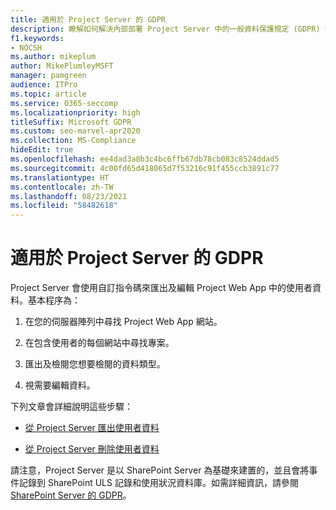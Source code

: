 ```yaml
---
title: 適用於 Project Server 的 GDPR
description: 瞭解如何解決內部部署 Project Server 中的一般資料保護規定 (GDPR) 需求。
f1.keywords:
- NOCSH
ms.author: mikeplum
author: MikePlumleyMSFT
manager: pamgreen
audience: ITPro
ms.topic: article
ms.service: O365-seccomp
ms.localizationpriority: high
titleSuffix: Microsoft GDPR
ms.custom: seo-marvel-apr2020
ms.collection: MS-Compliance
hideEdit: true
ms.openlocfilehash: ee4dad3a8b3c4bc6ffb67db78cb083c8524ddad5
ms.sourcegitcommit: 4c00fd65d418065d7f53216c91f455ccb3891c77
ms.translationtype: HT
ms.contentlocale: zh-TW
ms.lasthandoff: 08/23/2021
ms.locfileid: "58482618"
---
```

# <a name="gdpr-for-project-server"></a>適用於 Project Server 的 GDPR

Project Server 會使用自訂指令碼來匯出及編輯 Project Web App 中的使用者資料。基本程序為：

1.  在您的伺服器陣列中尋找 Project Web App 網站。

2.  在包含使用者的每個網站中尋找專案。

3.  匯出及檢閱您想要檢閱的資料類型。

4.  視需要編輯資料。

下列文章會詳細說明這些步驟：

- [從 Project Server 匯出使用者資料](/Project/export-user-data-from-project-server?toc=/Office365/Enterprise/toc.json)

- [從 Project Server 刪除使用者資料](/Project/delete-user-data-from-project-server?toc=/Office365/Enterprise/toc.json)


請注意，Project Server 是以 SharePoint Server 為基礎來建置的，並且會將事件記錄到 SharePoint ULS 記錄和使用狀況資料庫。如需詳細資訊，請參閱 [SharePoint Server 的 GDPR](gdpr-for-sharepoint-server.md)。
